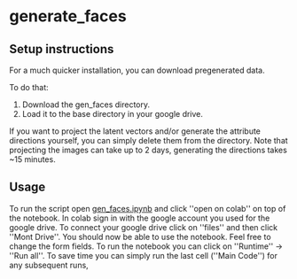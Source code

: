 # generate_faces

## Setup instructions

For a much quicker installation, you can download pregenerated data.

To do that: 

1. Download the gen_faces directory.
2. Load it to the base directory in your google drive.

If you want to project the latent vectors and/or generate the 
attribute directions yourself, you can simply delete them from the
directory. Note that projecting the images can take up to 2 days, generating the 
directions takes ~15 minutes.

## Usage 

To run the script open 
[gen_faces.ipynb](https://github.com/OxygenEnthusiast/generate_faces/blob/main/gen_face.ipynb)
and click ''open on colab'' on top of the notebook.
In colab sign in with the google account you used 
for the google drive. To connect your google drive click on ''files'' and then click 
''Mont Drive''. You should now be able to use the notebook. Feel free 
to change the form fields. To run the notebook you can click on 
''Runtime'' -> ''Run all''. To save time you can simply run the last
cell (''Main Code'') for any subsequent runs,
